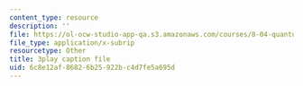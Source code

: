 ```yaml
---
content_type: resource
description: ''
file: https://ol-ocw-studio-app-qa.s3.amazonaws.com/courses/8-04-quantum-physics-i-spring-2016/6c8e12af86826b25922bc4d7fe5a695d_fXlzY2l1-4w.srt
file_type: application/x-subrip
resourcetype: Other
title: 3play caption file
uid: 6c8e12af-8682-6b25-922b-c4d7fe5a695d
---
```

